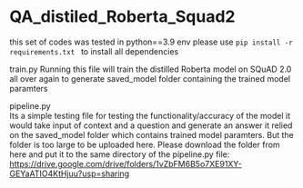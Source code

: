 # QA_distiled_Roberta_Squad2

this set of codes was tested in python==3.9 env
please use ```pip install -r requirements.txt ``` to install all dependencies

train.py 
Running this file will train the distilled Roberta model on SQuAD 2.0 all over again to generate saved_model folder containing the trained model paramters

pipeline.py  
Its a simple testing file for testing the functionality/accuracy of the model
it would take input of context and a question and generate an answer
it relied on the saved_model folder which contains trained model paramters. But the folder is too large to be uploaded here.
Please download the folder from here and put it to the same directory of the pipeline.py file:
https://drive.google.com/drive/folders/1vZbFM6B5o7XE91XY-GEYaATIO4KtHjuu?usp=sharing


